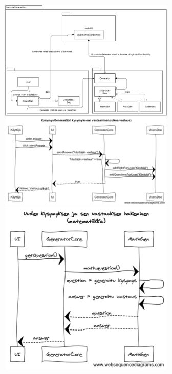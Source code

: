 <img src="https://raw.githubusercontent.com/TheMorshu/otm-harjoitustyo/master/dokumentaatio/luokkakaavio.png" width="800">
<img src="https://raw.githubusercontent.com/TheMorshu/otm-harjoitustyo/master/dokumentaatio/sekvenssiKysymysOikein.png" width="800">
<img src="https://raw.githubusercontent.com/TheMorshu/otm-harjoitustyo/master/dokumentaatio/sekvenssiUusiKysymysMat.png" width="800">
